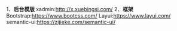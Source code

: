 1、**后台模版**
xadmin:http://x.xuebingsi.com/
2、**框架**
Bootstrap:https://www.bootcss.com/
Layui:https://www.layui.com/
semantic-ui:https://zijieke.com/semantic-ui/